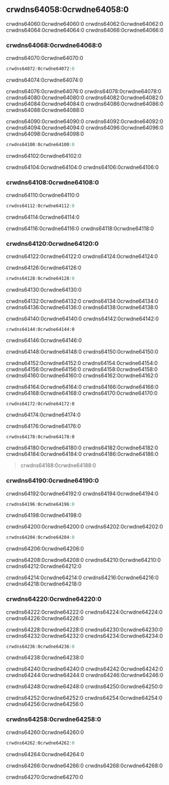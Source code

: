 ## crwdns64058:0crwdne64058:0

crwdns64060:0crwdne64060:0 crwdns64062:0crwdne64062:0 crwdns64064:0crwdne64064:0 crwdns64066:0crwdne64066:0

### crwdns64068:0crwdne64068:0

crwdns64070:0crwdne64070:0

```rust
crwdns64072:0crwdne64072:0
```


<span class="caption">crwdns64074:0crwdne64074:0</span>

crwdns64076:0crwdne64076:0 crwdns64078:0crwdne64078:0 crwdns64080:0crwdne64080:0 crwdns64082:0crwdne64082:0 crwdns64084:0crwdne64084:0 crwdns64086:0crwdne64086:0 crwdns64088:0crwdne64088:0

crwdns64090:0crwdne64090:0 crwdns64092:0crwdne64092:0 crwdns64094:0crwdne64094:0 crwdns64096:0crwdne64096:0<!-- ignore --> crwdns64098:0crwdne64098:0

```rust
crwdns64100:0crwdne64100:0
```


<span class="caption">crwdns64102:0crwdne64102:0</span>

crwdns64104:0crwdne64104:0 crwdns64106:0crwdne64106:0

### crwdns64108:0crwdne64108:0

crwdns64110:0crwdne64110:0

```rust
crwdns64112:0crwdne64112:0
```


<span class="caption">crwdns64114:0crwdne64114:0</span>

crwdns64116:0crwdne64116:0 crwdns64118:0crwdne64118:0

### crwdns64120:0crwdne64120:0

crwdns64122:0crwdne64122:0 crwdns64124:0crwdne64124:0

crwdns64126:0crwdne64126:0

```rust
crwdns64128:0crwdne64128:0
```


<span class="caption">crwdns64130:0crwdne64130:0</span>

crwdns64132:0crwdne64132:0 crwdns64134:0crwdne64134:0 crwdns64136:0crwdne64136:0 crwdns64138:0crwdne64138:0

crwdns64140:0crwdne64140:0 crwdns64142:0crwdne64142:0

```rust,should_panic,panics
crwdns64144:0crwdne64144:0
```


<span class="caption">crwdns64146:0crwdne64146:0</span>

crwdns64148:0crwdne64148:0 crwdns64150:0crwdne64150:0

crwdns64152:0crwdne64152:0 crwdns64154:0crwdne64154:0 crwdns64156:0crwdne64156:0 crwdns64158:0crwdne64158:0 crwdns64160:0crwdne64160:0 crwdns64162:0crwdne64162:0

crwdns64164:0crwdne64164:0 crwdns64166:0crwdne64166:0 crwdns64168:0crwdne64168:0 crwdns64170:0crwdne64170:0


```rust,ignore,does_not_compile
crwdns64172:0crwdne64172:0
```


<span class="caption">crwdns64174:0crwdne64174:0</span>

crwdns64176:0crwdne64176:0


```console
crwdns64178:0crwdne64178:0
```

crwdns64180:0crwdne64180:0 crwdns64182:0crwdne64182:0 crwdns64184:0crwdne64184:0 crwdns64186:0crwdne64186:0

> crwdns64188:0crwdne64188:0

### crwdns64190:0crwdne64190:0

crwdns64192:0crwdne64192:0 crwdns64194:0crwdne64194:0

```rust
crwdns64196:0crwdne64196:0
```


<span class="caption">crwdns64198:0crwdne64198:0</span>

crwdns64200:0crwdne64200:0 crwdns64202:0crwdne64202:0

```rust
crwdns64204:0crwdne64204:0
```


<span class="caption">crwdns64206:0crwdne64206:0</span>

crwdns64208:0crwdne64208:0 crwdns64210:0crwdne64210:0<!-- ignore -->
crwdns64212:0crwdne64212:0

crwdns64214:0crwdne64214:0 crwdns64216:0crwdne64216:0 crwdns64218:0crwdne64218:0

### crwdns64220:0crwdne64220:0

crwdns64222:0crwdne64222:0 crwdns64224:0crwdne64224:0 crwdns64226:0crwdne64226:0

crwdns64228:0crwdne64228:0 crwdns64230:0crwdne64230:0 crwdns64232:0crwdne64232:0 crwdns64234:0crwdne64234:0

```rust
crwdns64236:0crwdne64236:0
```


<span class="caption">crwdns64238:0crwdne64238:0</span>

crwdns64240:0crwdne64240:0 crwdns64242:0crwdne64242:0 crwdns64244:0crwdne64244:0 crwdns64246:0crwdne64246:0

crwdns64248:0crwdne64248:0 crwdns64250:0crwdne64250:0

crwdns64252:0crwdne64252:0<!-- ignore --> crwdns64254:0crwdne64254:0 crwdns64256:0crwdne64256:0

### crwdns64258:0crwdne64258:0

crwdns64260:0crwdne64260:0

```rust
crwdns64262:0crwdne64262:0
```


<span class="caption">crwdns64264:0crwdne64264:0</span>

crwdns64266:0crwdne64266:0 crwdns64268:0crwdne64268:0

crwdns64270:0crwdne64270:0
